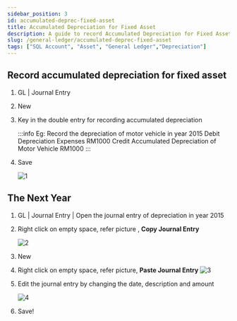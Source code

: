```yaml
---
sidebar_position: 3
id: accumulated-deprec-fixed-asset
title: Accumulated Depreciation for Fixed Asset
description: A guide to record Accumulated Depreciation for Fixed Asset for SQL Account
slug: /general-ledger/accumulated-deprec-fixed-asset
tags: ["SQL Account", "Asset", "General Ledger","Depreciation"]
---
```


## Record accumulated depreciation for fixed asset

1. GL | Journal Entry

2. New

3. Key in the double entry for recording accumulated depreciation

   :::info
   Eg: Record the depreciation of motor vehicle in year 2015
   Debit Depreciation Expenses RM1000
   Credit Accumulated Depreciation of Motor Vehicle RM1000
   :::

4. Save

   ![1](/img/general-ledger/accumulated-deprec-fixed-asset/1.png)

## The Next Year

1. GL | Journal Entry | Open the journal entry of depreciation in year 2015

2. Right click on empty space, refer picture , **Copy Journal Entry**

   ![2](/img/general-ledger/accumulated-deprec-fixed-asset/2.png)

3. New

4. Right click on empty space, refer picture, **Paste Journal Entry**
   ![3](/img/general-ledger/accumulated-deprec-fixed-asset/3.png)

5. Edit the journal entry by changing the date, description and amount

   ![4](/img/general-ledger/accumulated-deprec-fixed-asset/4.png)

6. Save!
